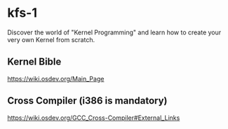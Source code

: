 # kfs-1
Discover the world of "Kernel Programming" and learn how to create your very own Kernel from scratch.

## Kernel Bible
https://wiki.osdev.org/Main_Page

## Cross Compiler (i386 is mandatory)
https://wiki.osdev.org/GCC_Cross-Compiler#External_Links